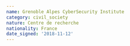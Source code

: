 ```yaml
---
name: Grenoble Alpes CyberSecurity Institute 
category: civil_society
nature: Centre de recherche
nationality: France
date_signed: '2018-11-12'
---
```

    